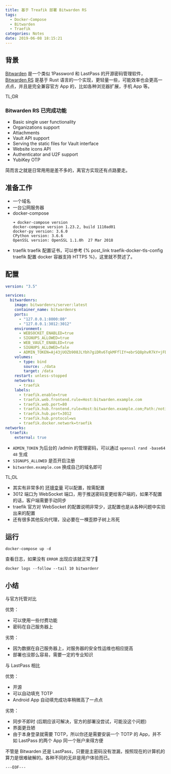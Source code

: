 ```yaml
---
title: 基于 Treafik 部署 Bitwarden RS
tags:
  - Docker-Compose
  - Bitwarden
  - Traefik
categories: Notes
date: 2019-06-08 18:15:21
---
```


## 背景

[Bitwarden](https://bitwarden.com/) 是一个类似 1Password 和 LastPass 的开源密码管理软件，[Bitwarden RS](https://github.com/dani-garcia/bitwarden_rs) 是基于 Rust 语言的一个实现，更轻量一些，可能效率也会更高一点点，并且是完全兼容官方 App 的，比如各种浏览器扩展，手机 App 等。

TL;DR

### Bitwarden RS 已完成功能

- Basic single user functionality
- Organizations support
- Attachments
- Vault API support
- Serving the static files for Vault interface
- Website icons API
- Authenticator and U2F support
- YubiKey OTP

简而言之就是日常用用是差不多的，离官方实现还有点路要走。

## 准备工作

- 一个域名
- 一台公网服务器
- docker-compose
    ```shell
    ➜ docker-compose version
    docker-compose version 1.23.2, build 1110ad01
    docker-py version: 3.6.0
    CPython version: 3.6.6
    OpenSSL version: OpenSSL 1.1.0h  27 Mar 2018
    ```
- traefik
    traefik 配置证书，可以参考 {% post_link traefik-docker-tls-config traefik 配置 docker 容器支持 HTTPS %}，这里就不赘述了。

<!-- more -->

## 配置

``` yml
version: "3.5"

services:
  bitwardenrs:
    image: bitwardenrs/server:latest
    container_name: bitwardenrs
    ports:
      - "127.0.0.1:8000:80"
      - "127.0.0.1:3012:3012"
    environment:
      - WEBSOCKET_ENABLED=true
      - SIGNUPS_ALLOWED=true
      - WEB_VAULT_ENABLED=true
      - SIGNUPS_ALLOWED=fale
      - ADMIN_TOKEN=Aj43jUOZb908JLYbh7giDRv6TqkMFflIY+ebrSQ8phvR7kY+jFDt9yThorconuWU
    volumes:
      - type: bind
        source: ./data
        target: /data
    restart: unless-stopped
    networks:
      - traefik
    labels:
      - traefik.enable=true
      - traefik.web.frontend.rule=Host:bitwarden.example.com
      - traefik.web.port=80
      - traefik.hub.frontend.rule=Host:bitwarden.example.com;Path:/notifications/hub
      - traefik.hub.port=3012
      - traefik.hub.protocol=ws
      - traefik.docker.network=traefik
networks:
  traefik:
    external: true
```

- `ADMIN_TOKEN` 为后台的 /admin 的管理密码，可以通过 `openssl rand -base64 48` 生成
- `SIGNUPS_ALLOWED` 是否开启注册
- `bitwarden.example.com` 换成自己的域名即可

TL;DL
- 其实有非常多的 [环境变量](https://github.com/dani-garcia/bitwarden_rs/blob/master/.env.template) 可以配置，按需配置
- 3012 端口为 WebSocket 端口，用于推送密码变更给客户端的，如果不配置的话，客户端需要手动同步
- traefik 官方对 WebSocket 的配置说明非常少，这配置也是从各种问题中实验出来的配置
- 还有很多其他反向代理，没必要在一棵歪脖子树上吊死

## 运行

```shell
docker-compose up -d
```

查看日志，如果没有 `ERROR` 出现应该就正常了
```shell
docker logs --follow --tail 10 bitwardenr
```

## 小结

与官方托管对比

优势：
- 可以使用一些付费功能
- 密码在自己服务器上

劣势：
- 因为数据在自己服务器上，对服务器的安全性运维也相应提高
- 部署也没那么容易，需要一定的专业知识

与 LastPass 相比

优势：
- 开源
- 可以自动填充 TOTP
- Android App 自动填充成功率稍微高了一点点

劣势：
- 同步不即时 (后期应该可解决，官方的部署没尝试，可能没这个问题)
- 界面更丑陋
- 由于本身登录就需要 TOTP，所以你还是需要安装一个 TOTP 的 App，并不如 LastPass 的两个 App 同一个账户来得方便

不管是 Bitwarden 还是 LastPass，只要是主密码没有泄漏，按照现在的计算机的算力是很难破解的。各种不同的无非是用户体验而已。

`---EOF---`